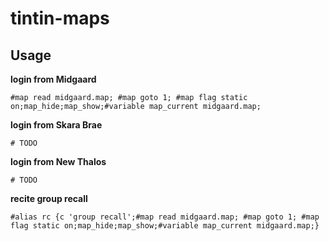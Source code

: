 # tintin-maps

## Usage

**login from Midgaard**

`#map read midgaard.map; #map goto 1; #map flag static on;map_hide;map_show;#variable map_current midgaard.map;`

**login from Skara Brae**

`# TODO`

**login from New Thalos**

`# TODO`

**recite group recall**

`#alias rc {c 'group recall';#map read midgaard.map; #map goto 1; #map flag static on;map_hide;map_show;#variable map_current midgaard.map;}`

